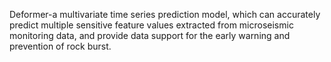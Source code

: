 Deformer-a multivariate time series prediction model, which can accurately predict multiple sensitive feature values extracted 
from microseismic monitoring data, and provide data support for the early warning and prevention of rock burst.
